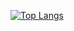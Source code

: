 [![Top Langs](https://github-readme-stats.vercel.app/api/top-langs/?username=gracelungu&layout=compact)](https://github.com/gracelungu/github-readme-stats)


